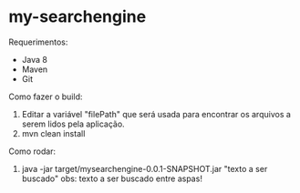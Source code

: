 # my-searchengine

Requerimentos:
- Java 8
- Maven
- Git

Como fazer o build:
1) Editar a variável "filePath" que será usada para encontrar os arquivos a serem lidos pela aplicação.
2) mvn clean install

Como rodar:
1) java -jar target/mysearchengine-0.0.1-SNAPSHOT.jar "texto a ser buscado"
obs: texto a ser buscado entre aspas!
